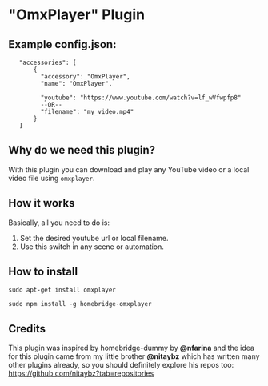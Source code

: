 
# "OmxPlayer" Plugin

## Example config.json:

 ```
    "accessories": [
        {
          "accessory": "OmxPlayer",
          "name": "OmxPlayer",

          "youtube": "https://www.youtube.com/watch?v=lf_wVfwpfp8"
          --OR--
          "filename": "my_video.mp4"
        }   
    ]

```

## Why do we need this plugin?

With this plugin you can download and play any YouTube video or a local video file using `omxplayer`.

## How it works

Basically, all you need to do is:
1. Set the desired youtube url or local filename.
2. Use this switch in any scene or automation.

## How to install
 ```sudo apt-get install omxplayer```

 ```sudo npm install -g homebridge-omxplayer```
 
## Credits
This plugin was inspired by homebridge-dummy by **@nfarina** and the idea for this plugin came from my little brother **@nitaybz** which has written many other plugins already, so you should definitely explore his repos too: https://github.com/nitaybz?tab=repositories
